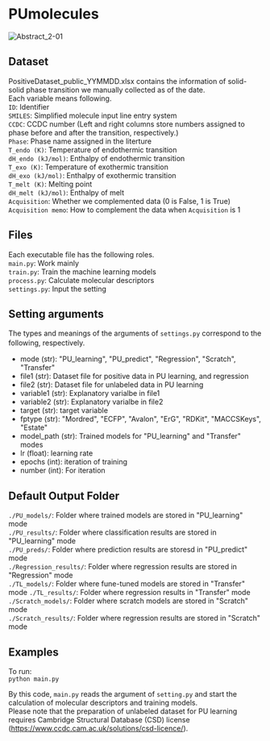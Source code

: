 # PUmolecules
![Abstract_2-01](https://user-images.githubusercontent.com/86113952/223691202-abf489aa-d220-45a0-a2a2-61ed3fca5979.png)

## Dataset
PositiveDataset_public_YYMMDD.xlsx contains the information of solid-solid phase transition we manually collected as of the date.  
Each variable means following.  
`ID`: Identifier  
`SMILES`: Simplified molecule input line entry system  
`CCDC`: CCDC number (Left and right columns store numbers assigned to phase before and after the transition, respectively.)  
`Phase`: Phase name assigned in the literture  
`T_endo (K)`: Temperature of endothermic transition  
`dH_endo (kJ/mol)`: Enthalpy of endothermic transition  
`T_exo (K)`: Temperature of exothermic transition  
`dH_exo (kJ/mol)`: Enthalpy of exothermic transition  
`T_melt (K)`: Melting point  
`dH_melt (kJ/mol)`: Enthalpy of melt  
`Acquisition`: Whether we complemented data (0 is False, 1 is True)  
`Acquisition memo`: How to complement the data when `Acquisition` is 1

## Files
Each executable file has the following roles.  
`main.py`: Work mainly  
`train.py`: Train the machine learning models  
`process.py`: Calculate molecular descriptors  
`settings.py`: Input the setting  

## Setting arguments
The types and meanings of the arguments of `settings.py` correspond to the following, respectively.　　
- mode (str): "PU_learning", "PU_predict", "Regression", "Scratch", "Transfer"   
- file1 (str): Dataset file for positive data in PU learning, and regression  
- file2 (str): Dataset file for unlabeled data in PU learning 
- variable1 (str): Explanatory varialbe in file1  
- variable2 (str): Explanatory varialbe in file2  
- target (str): target variable  
- fptype (str): "Mordred", "ECFP", "Avalon", "ErG", "RDKit", "MACCSKeys", "Estate"   
- model_path (str): Trained models for "PU_learning" and "Transfer" modes  
- lr (float): learning rate  
- epochs (int): iteration of training  
- number (int): For iteration  

## Default Output Folder 
`./PU_models/`: Folder where trained models are stored in "PU_learning" mode  
`./PU_results/`: Folder where classification results are stored in "PU_learning" mode  
`./PU_preds/`: Folder where prediction results are storesd in "PU_predict" mode  
`./Regression_results/`: Folder where regression results are stored in "Regression" mode    
`./TL_models/`: Folder where fune-tuned models are stored in "Transfer" mode 
`./TL_results/`: Folder where regression results in "Transfer" mode  
`./Scratch_models/`: Folder where scratch models are stored in "Scratch" mode  
`./Scratch_results/`: Folder where regression results are stored in "Scratch" mode

## Examples
To run:  
`python main.py`

By this code, `main.py` reads the argument of `setting.py` and start the calculation of molecular descriptors and training models.  
Please note that the preparation of unlabeled dataset for PU learning requires Cambridge Structural Database (CSD) license (https://www.ccdc.cam.ac.uk/solutions/csd-licence/). 

